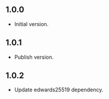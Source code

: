 ## 1.0.0
- Initial version.

## 1.0.1
- Publish version.

## 1.0.2
- Update edwards25519 dependency.
